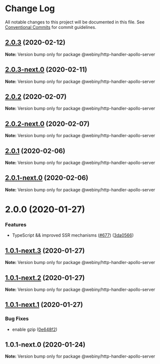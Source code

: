 # Change Log

All notable changes to this project will be documented in this file.
See [Conventional Commits](https://conventionalcommits.org) for commit guidelines.

## [2.0.3](https://github.com/webiny/webiny-js/compare/@webiny/http-handler-apollo-server@2.0.3-next.0...@webiny/http-handler-apollo-server@2.0.3) (2020-02-12)

**Note:** Version bump only for package @webiny/http-handler-apollo-server





## [2.0.3-next.0](https://github.com/webiny/webiny-js/compare/@webiny/http-handler-apollo-server@2.0.2...@webiny/http-handler-apollo-server@2.0.3-next.0) (2020-02-11)

**Note:** Version bump only for package @webiny/http-handler-apollo-server





## [2.0.2](https://github.com/webiny/webiny-js/compare/@webiny/http-handler-apollo-server@2.0.2-next.0...@webiny/http-handler-apollo-server@2.0.2) (2020-02-07)

**Note:** Version bump only for package @webiny/http-handler-apollo-server





## [2.0.2-next.0](https://github.com/webiny/webiny-js/compare/@webiny/http-handler-apollo-server@2.0.1...@webiny/http-handler-apollo-server@2.0.2-next.0) (2020-02-07)

**Note:** Version bump only for package @webiny/http-handler-apollo-server





## [2.0.1](https://github.com/webiny/webiny-js/compare/@webiny/http-handler-apollo-server@2.0.1-next.0...@webiny/http-handler-apollo-server@2.0.1) (2020-02-06)

**Note:** Version bump only for package @webiny/http-handler-apollo-server





## [2.0.1-next.0](https://github.com/webiny/webiny-js/compare/@webiny/http-handler-apollo-server@2.0.0...@webiny/http-handler-apollo-server@2.0.1-next.0) (2020-02-06)

**Note:** Version bump only for package @webiny/http-handler-apollo-server





# 2.0.0 (2020-01-27)


### Features

* TypeScript && improved SSR mechanisms ([#677](https://github.com/webiny/webiny-js/issues/677)) ([3da0566](https://github.com/webiny/webiny-js/commit/3da0566f29e1d46df0e7c357be0b42bdaa4c7d2b))





## [1.0.1-next.3](https://github.com/webiny/webiny-js/compare/@webiny/http-handler-apollo-server@1.0.1-next.2...@webiny/http-handler-apollo-server@1.0.1-next.3) (2020-01-27)

**Note:** Version bump only for package @webiny/http-handler-apollo-server





## [1.0.1-next.2](https://github.com/webiny/webiny-js/compare/@webiny/http-handler-apollo-server@1.0.1-next.1...@webiny/http-handler-apollo-server@1.0.1-next.2) (2020-01-27)

**Note:** Version bump only for package @webiny/http-handler-apollo-server





## [1.0.1-next.1](https://github.com/webiny/webiny-js/compare/@webiny/http-handler-apollo-server@1.0.1-next.0...@webiny/http-handler-apollo-server@1.0.1-next.1) (2020-01-27)


### Bug Fixes

* enable gzip ([0e648f2](https://github.com/webiny/webiny-js/commit/0e648f27572603e956fc614eddda2b68cdf53e42))





## 1.0.1-next.0 (2020-01-24)

**Note:** Version bump only for package @webiny/http-handler-apollo-server

